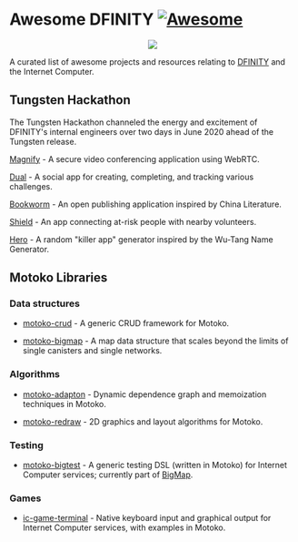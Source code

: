 # Awesome DFINITY [![Awesome](https://awesome.re/badge.svg)](https://awesome.re)

<p align="center">
  <img src="assets/dfinity-logo.png">
</p>

A curated list of awesome projects and resources relating to [DFINITY](https://dfinity.org) and the Internet Computer.

## Tungsten Hackathon

The Tungsten Hackathon channeled the energy and excitement of DFINITY's internal engineers over two days in June 2020 ahead of the Tungsten release.

[Magnify](https://github.com/Dfinity-Bjoern/Magnify) - A secure video conferencing application using WebRTC.

[Dual](https://github.com/egeyar/wochonecha/) - A social app for creating, completing, and tracking various challenges.

[Bookworm](https://github.com/rstout/bookworm) - An open publishing application inspired by China Literature.

[Shield](https://github.com/crusso/shield) - An app connecting at-risk people with nearby volunteers.

[Hero](https://github.com/stanleygjones/hackathon) - A random "killer app" generator inspired by the Wu-Tang Name Generator.


## Motoko Libraries


### Data structures

- [motoko-crud](https://github.com/matthewhammer/motoko-crud) - A generic CRUD framework for Motoko.

- [motoko-bigmap](https://github.com/dfinity/motoko-bigmap) - A map data structure that scales beyond the limits of single canisters and single networks.

### Algorithms

- [motoko-adapton](https://github.com/matthewhammer/motoko-adapton) - Dynamic dependence graph and memoization techniques in Motoko.

- [motoko-redraw](https://github.com/matthewhammer/motoko-redraw) - 2D graphics and layout algorithms for Motoko.

### Testing

- [motoko-bigtest](https://github.com/dfinity/motoko-bigmap/tree/master/src/BigTest) - A generic testing DSL (written in Motoko) for Internet Computer services; currently part of [BigMap](https://github.com/dfinity/motoko-bigmap).

### Games

- [ic-game-terminal](https://github.com/matthewhammer/ic-game-terminal) - Native keyboard input and graphical output for Internet Computer services, with examples in Motoko.
